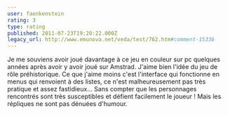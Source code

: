 ```yaml
---
user: faonkenstein
rating: 3
type: rating
published: 2011-07-23T19:20:22.000Z
legacy_url: http://www.emunova.net/veda/test/762.htm#comment-15336
---
```

Je me souviens avoir joué davantage à ce jeu en couleur sur pc quelques années après avoir y avoir joué sur Amstrad. J'aime bien l'idée du jeu de rôle préhistorique. Ce que j'aime moins c'est l'interface qui fonctionne en menus qui renvoient à des listes, ce n'est malheureusement pas très pratique et assez fastidieux... Sans compter que les personnages rencontrés sont très susceptibles et défient facilement le joueur ! Mais les répliques ne sont pas dénuées d'humour.